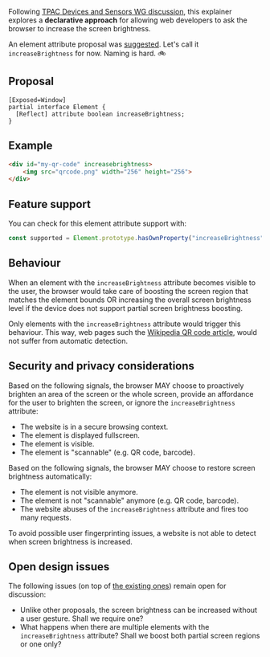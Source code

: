 Following [TPAC Devices and Sensors WG discussion](https://www.w3.org/2022/09/15-dap-minutes.html#t20), this explainer explores a  **declarative approach** for allowing web developers to ask the browser to increase the screen brightness.

An element attribute proposal was [suggested](https://www.w3.org/2022/09/15-dap-minutes.html#t20:~:text=could%20be%20an-,element%20attribute,-as%20well). Let's call it `increaseBrightness` for now. Naming is hard. 🚲

## Proposal

```webidl
[Exposed=Window]
partial interface Element {
  [Reflect] attribute boolean increaseBrightness;
}
```

## Example

```html
<div id="my-qr-code" increasebrightness>
    <img src="qrcode.png" width="256" height="256">
</div>
```

## Feature support

You can check for this element attribute support with:

```js
const supported = Element.prototype.hasOwnProperty("increaseBrightness");
```

## Behaviour

When an element with the `increaseBrightness` attribute becomes visible to the user, the browser would take care of boosting the screen region that matches the element bounds OR increasing the overall screen brightness level if the device does not support partial screen brightness boosting.

Only elements with the `increaseBrightness` attribute would trigger this behaviour. This way, web pages such the [Wikipedia QR code article](https://en.wikipedia.org/wiki/QR_code), would not suffer from automatic detection. 

## Security and privacy considerations

Based on the following signals, the browser MAY choose to proactively brighten an area of the screen or the whole screen, provide an affordance for the user to brighten the screen, or ignore the `increaseBrightness` attribute:

- The website is in a secure browsing context.
- The element is displayed fullscreen.
- The element is visible.
- The element is "scannable" (e.g. QR code, barcode).

Based on the following signals, the browser MAY choose to restore screen brightness automatically:

- The element is not visible anymore.
- The element is not "scannable" anymore (e.g. QR code, barcode).
- The website abuses of the `increaseBrightness` attribute and fires too many requests.

To avoid possible user fingerprinting issues, a website is not able to detect when screen brightness is increased.

## Open design issues

The following issues (on top of [the existing ones](https://github.com/w3c/screen-wake-lock/blob/gh-pages/brightness-mode-explainer.md#open-design-issues)) remain open for discussion:

- Unlike other proposals, the screen brightness can be increased without a user gesture. Shall we require one?
- What happens when there are multiple elements with the `increaseBrightness` attribute? Shall we boost both partial screen regions or one only?
